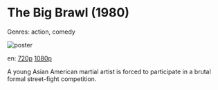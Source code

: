 # The Big Brawl (1980)

Genres: action, comedy

![poster](http://image.tmdb.org/t/p/w500/4CXdankJXL1jqAb4wHOjoJPvwpn.jpg)

en:
  [720p](magnet:?xt=urn:btih:AA900FD90CEB2D25430DF81D3931D39D17EB63CE&tr=udp://glotorrents.pw:6969/announce&tr=udp://tracker.opentrackr.org:1337/announce&tr=udp://torrent.gresille.org:80/announce&tr=udp://tracker.openbittorrent.com:80&tr=udp://tracker.coppersurfer.tk:6969&tr=udp://tracker.leechers-paradise.org:6969&tr=udp://p4p.arenabg.ch:1337&tr=udp://tracker.internetwarriors.net:1337)
  [1080p](magnet:?xt=urn:btih:20731229AE3459E30FF984D6E5FE846FC2BFC8FA&tr=udp://glotorrents.pw:6969/announce&tr=udp://tracker.opentrackr.org:1337/announce&tr=udp://torrent.gresille.org:80/announce&tr=udp://tracker.openbittorrent.com:80&tr=udp://tracker.coppersurfer.tk:6969&tr=udp://tracker.leechers-paradise.org:6969&tr=udp://p4p.arenabg.ch:1337&tr=udp://tracker.internetwarriors.net:1337)
  


A young Asian American martial artist is forced to participate in a brutal formal street-fight competition.